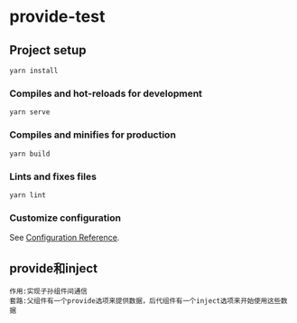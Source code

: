 # provide-test

## Project setup
```
yarn install
```

### Compiles and hot-reloads for development
```
yarn serve
```

### Compiles and minifies for production
```
yarn build
```

### Lints and fixes files
```
yarn lint
```

### Customize configuration
See [Configuration Reference](https://cli.vuejs.org/config/).

## provide和inject
    作用:实现子孙组件间通信
    套路:父组件有一个provide选项来提供数据，后代组件有一个inject选项来开始使用这些数据
            
